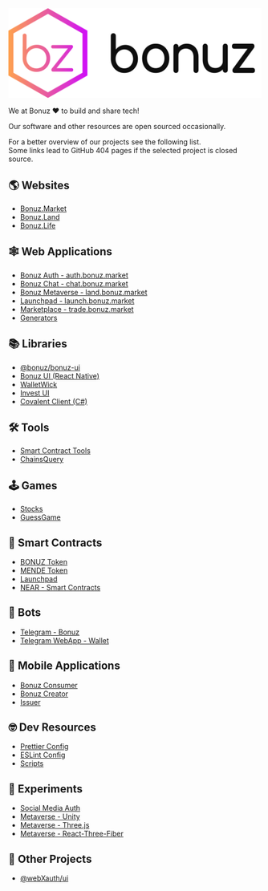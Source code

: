 <picture>
  <source media="(prefers-color-scheme: dark)" srcset="https://raw.githubusercontent.com/bonuz-market/.github/main/profile/bonuz_light.svg" width="120">
  <source media="(prefers-color-scheme: light)" srcset="https://raw.githubusercontent.com/bonuz-market/.github/main/profile/bonuz_dark.svg" width="120">
  <img alt="webxauth logo" src="https://raw.githubusercontent.com/bonuz-market/.github/main/profile/bonuz_dark.svg">
</picture>

We at Bonuz ❤️ to build and share tech!

Our software and other resources are open sourced occasionally.

For a better overview of our projects see the following list.\
Some links lead to GitHub 404 pages if the selected project is closed source.

🌎 Websites
---
- [Bonuz.Market](https://github.com/bonuz-market/bonuz-market)
- [Bonuz.Land](https://github.com/bonuz-market/bonuz-land)
- [Bonuz.Life](https://github.com/bonuz-market/bonuz-life)

🕸 Web Applications
---
- [Bonuz Auth - auth.bonuz.market](https://github.com/bonuz-market/auth-bonuz-market)
- [Bonuz Chat - chat.bonuz.market](https://github.com/bonuz-market/chat-bonuz-market)
- [Bonuz Metaverse - land.bonuz.market](https://github.com/bonuz-market/bonuz-land-nextjs-ts)
- [Launchpad - launch.bonuz.market](https://github.com/bonuz-market/launchpad_web-app)
- [Marketplace - trade.bonuz.market](https://github.com/bonuz-market/marketplace-webapp)
- [Generators](https://github.com/bonuz-market/generators)

📚 Libraries
---
- [@bonuz/bonuz-ui](https://github.com/bonuz-market/bonuz-ui)
- [Bonuz UI (React Native)](https://github.com/bonuz-market/bonuz-ui_react-native)
- [WalletWick](https://github.com/bonuz-market/WalletWick)
- [Invest UI](https://github.com/bonuz-market/invest-ui)
- [Covalent Client (C#)](https://github.com/bonuz-market/covalent)

🛠 Tools
---
- [Smart Contract Tools](https://github.com/bonuz-market/smart-contract-tools)
- [ChainsQuery](https://github.com/bonuz-market/chainsquery)

🕹 Games
---
- [Stocks](https://github.com/bonuz-market/StocksGame)
- [GuessGame](https://github.com/bonuz-market/guessgame-ai)

📄 Smart Contracts
---
- [BONUZ Token](https://github.com/bonuz-market/token)
- [MENDE Token](https://github.com/bonuz-market/MendeToken)
- [Launchpad](https://github.com/bonuz-market/launchpad-smart-contract)
- [NEAR - Smart Contracts](https://github.com/bonuz-market/near-smart-contracts)

🤖 Bots
---
- [Telegram - Bonuz](https://github.com/bonuz-market/bot-telegram)
- [Telegram WebApp - Wallet](https://github.com/bonuz-market/bot-telegram-webapp)

📱 Mobile Applications
---
- [Bonuz Consumer](https://github.com/bonuz-market/bonuz-app)
- [Bonuz Creator](https://github.com/bonuz-market/creator-portal_mobile-app)
- [Issuer](https://github.com/bonuz-market/app-issuer)

🤓 Dev Resources
---
- [Prettier Config](https://github.com/bonuz-market/prettier)
- [ESLint Config](https://github.com/bonuz-market/eslint)
- [Scripts](https://github.com/bonuz-market/scripts)

🧪 Experiments
---
- [Social Media Auth](https://github.com/bonuz-market/social-media-auth-prototype)
- [Metaverse - Unity](https://github.com/bonuz-market/bonuz-land-unity)
- [Metaverse - Three.js](https://github.com/bonuz-market/bonuz-land-threejs)
- [Metaverse - React-Three-Fiber](https://github.com/bonuz-market/bonuz-land-react-three-fiber)

💼 Other Projects
---
- [@webXauth/ui](https://github.com/webXauth/webXauth-ui)
